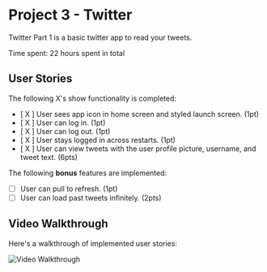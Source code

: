 # Project 3 - Twitter

Twitter Part 1 is a basic twitter app to read your tweets.

Time spent: 22 hours spent in total

## User Stories

The following X's show functionality is completed:

- [ X ] User sees app icon in home screen and styled launch screen. (1pt)
- [ X ] User can log in. (1pt)
- [ X ] User can log out. (1pt)
- [ X ] User stays logged in across restarts. (1pt)
- [ X ] User can view tweets with the user profile picture, username, and tweet text. (6pts)

The following **bonus** features are implemented:

- [ ] User can pull to refresh. (1pt)
- [ ] User can load past tweets infinitely. (2pts)

## Video Walkthrough

Here's a walkthrough of implemented user stories:

<img src='https://recordit.co/kYQjBffbgt' title='Video Walkthrough' width='' alt='Video Walkthrough' />





